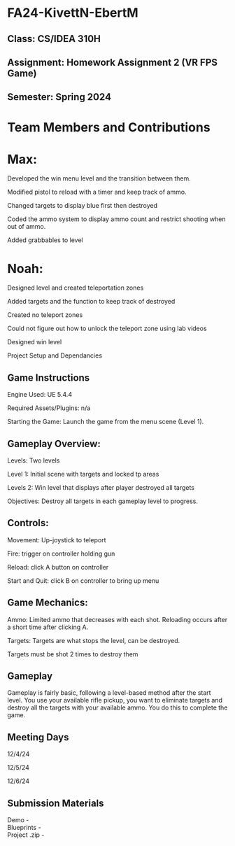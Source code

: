 # FA24-KivettN-EbertM

 ## Class: CS/IDEA 310H
## Assignment: Homework Assignment 2 (VR FPS Game)
## Semester: Spring 2024


# Team Members and Contributions

# Max:
Developed the win menu level and the transition between them.

Modified pistol to reload  with a timer and keep track of ammo.

Changed targets to display blue first then destroyed

Coded the ammo system to display ammo count and restrict shooting when out of ammo.

Added grabbables to level

# Noah:
Designed level and created teleportation zones

Added targets and the function to keep track of destroyed

Created no teleport zones

Could not figure out how to unlock the teleport zone using lab videos

Designed win level

Project Setup and Dependancies



## Game Instructions
Engine Used: UE 5.4.4

Required Assets/Plugins: n/a

 Starting the Game:
  Launch the game from the menu scene (Level 1).
  
## Gameplay Overview:
  Levels: Two levels
  
   Level 1: Initial scene with targets and locked tp areas
   
   Levels 2: Win level that displays after player destroyed all targets
   
  Objectives: Destroy all targets in each gameplay level to progress.
  
  ## Controls:
  Movement: Up-joystick to teleport
  
  Fire: trigger on controller holding gun

  Reload: click A button on controller
  
  Start and Quit: click B on controller to bring up menu
  
## Game Mechanics:
  
  Ammo: Limited ammo that decreases with each shot. Reloading occurs after a short time after clicking A.
  
  Targets: Targets are what stops the level, can be destroyed.
  
  Targets must be shot 2 times to destroy them
  
  ## Gameplay
   Gameplay is fairly basic, following a level-based method after the start level. You use your available rifle pickup, you want to eliminate targets and destroy all the targets with your available ammo. You do this to complete the game. 

   ## Meeting Days

   12/4/24

   12/5/24

   12/6/24

   ## Submission Materials

   Demo - <br>
   Blueprints - <br>
   Project .zip - <br>
